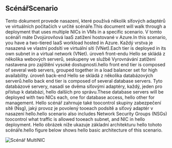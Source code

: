 ## <a name="scenario"></a><span data-ttu-id="3e1db-101">Scénář</span><span class="sxs-lookup"><span data-stu-id="3e1db-101">Scenario</span></span>
<span data-ttu-id="3e1db-102">Tento dokument provede nasazení, které používá několik síťových adaptérů ve virtuálních počítačích v určité scénáře.</span><span class="sxs-lookup"><span data-stu-id="3e1db-102">This document will walk through a deployment that uses multiple NICs in VMs in a specific scenario.</span></span> <span data-ttu-id="3e1db-103">V tomto scénáři máte Dvojúrovňová IaaS zatížení hostované v Azure.</span><span class="sxs-lookup"><span data-stu-id="3e1db-103">In this scenario, you have a two-tiered IaaS workload hosted in Azure.</span></span> <span data-ttu-id="3e1db-104">Každý vrstva je nasazená ve vlastní podsíti ve virtuální síti (VNet).</span><span class="sxs-lookup"><span data-stu-id="3e1db-104">Each tier is deployed in its own subnet in a virtual network (VNet).</span></span> <span data-ttu-id="3e1db-105">úroveň front-endu Hello se skládá z několika webových serverů, seskupeny ve službě Vyrovnávání zatížení nastavena pro zajištění vysoké dostupnosti.</span><span class="sxs-lookup"><span data-stu-id="3e1db-105">hello front end tier is composed of several web servers, grouped together in a load balancer set for high availability.</span></span> <span data-ttu-id="3e1db-106">úroveň back-end Hello se skládá z několika databázových serverů.</span><span class="sxs-lookup"><span data-stu-id="3e1db-106">hello back end tier is composed of several database servers.</span></span> <span data-ttu-id="3e1db-107">Tyto databázové servery, nasadí se dvěma síťovými adaptéry, každý, jeden pro přístup k databázi, hello dalších pro správu.</span><span class="sxs-lookup"><span data-stu-id="3e1db-107">These database servers will be deployed with two NICs each, one for database access, hello other for management.</span></span> <span data-ttu-id="3e1db-108">Hello scénář zahrnuje také toocontrol skupiny zabezpečení sítě (Nsg), jaký provoz je povolený tooeach podsítě a síťový adaptér v nasazení hello.</span><span class="sxs-lookup"><span data-stu-id="3e1db-108">hello scenario also includes Network Security Groups (NSGs) toocontrol what traffic is allowed tooeach subnet, and NIC in hello deployment.</span></span> <span data-ttu-id="3e1db-109">Hello obrázek níže ukazuje základní architekturu hello tohoto scénáře.</span><span class="sxs-lookup"><span data-stu-id="3e1db-109">hello figure below shows hello basic architecture of this scenario.</span></span>  

![Scénář MultiNIC](./media/virtual-network-deploy-multinic-scenario-include/Figure1.png)

